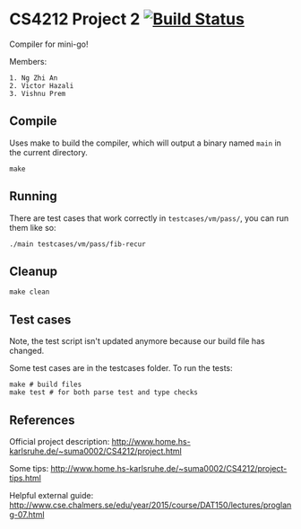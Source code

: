 # CS4212 Project 2 [![Build Status](https://travis-ci.org/burnflare/CS4212-project-2.svg?branch=master)](https://travis-ci.org/burnflare/CS4212-project-2)

Compiler for mini-go!

Members:

    1. Ng Zhi An
    2. Victor Hazali
    3. Vishnu Prem

## Compile

Uses make to build the compiler, which will output a binary named `main` in the current directory.

```
make
```

## Running

There are test cases that work correctly in `testcases/vm/pass/`, you can run them like so:

```
./main testcases/vm/pass/fib-recur
```

## Cleanup

```
make clean
```

## Test cases

Note, the test script isn't updated anymore because our build file has changed.

Some test cases are in the testcases folder.
To run the tests:

```
make # build files
make test # for both parse test and type checks
```

## References

Official project description: http://www.home.hs-karlsruhe.de/~suma0002/CS4212/project.html

Some tips: http://www.home.hs-karlsruhe.de/~suma0002/CS4212/project-tips.html

Helpful external guide: http://www.cse.chalmers.se/edu/year/2015/course/DAT150/lectures/proglang-07.html
